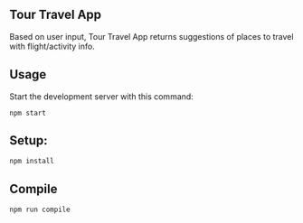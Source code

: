 Tour Travel App
---

Based on user input, Tour Travel App returns suggestions of places to travel with flight/activity info. 

Usage
---
 
Start the development server with this command:
 
```
npm start
```
 

Setup:
---

```
npm install
```

Compile
---

```
npm run compile
```